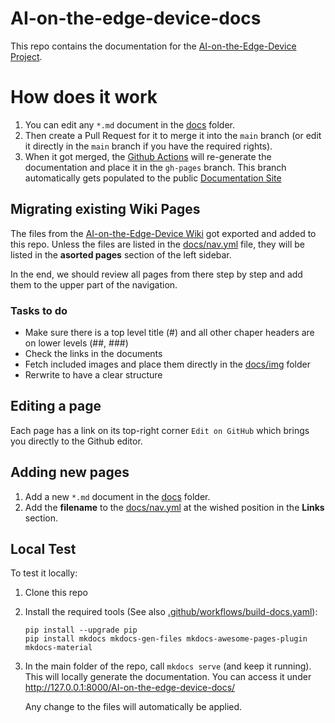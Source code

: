 # AI-on-the-edge-device-docs
 
This repo contains the documentation for the [AI-on-the-Edge-Device Project](https://github.com/jomjol/AI-on-the-edge-device).

# How does it work
1. You can edit any `*.md` document in the [docs](docs) folder.
1. Then create a Pull Request for it to merge it into the `main` branch (or edit it directly in the `main` branch if you have the required rights).
1. When it got merged, the [Github Actions](https://github.com/jomjol/AI-on-the-edge-device-docs/actions) will re-generate the documentation and place it in the `gh-pages` branch. This branch automatically gets populated to the public [Documentation Site](https://jomjol.github.io/AI-on-the-edge-device-docs)

## Migrating existing Wiki Pages
The files from the [AI-on-the-Edge-Device Wiki](https://github.com/jomjol/AI-on-the-edge-device/wiki) got exported and added to this repo. Unless the files are listed in the [docs/nav.yml](docs/nav.yml) file, they will be listed in the **asorted pages** section of the left sidebar.

In the end, we should review all pages from there step by step and add them to the upper part of the navigation.

### Tasks to do
 - Make sure there is a top level title (#) and all other chaper headers are on lower levels (##, ###)
 - Check the links in the documents
 - Fetch included images and place them directly in the [docs/img](docs/img) folder
 - Rerwrite to have a clear structure

## Editing a page
Each page has a link on its top-right corner `Edit on GitHub` which brings you directly to the Github editor.

## Adding new pages
1. Add a new `*.md` document in the [docs](docs) folder.
1. Add the **filename** to the [docs/nav.yml](docs/nav.yml) at the wished position in the **Links** section.

## Local Test
To test it locally:
1. Clone this repo
1. Install the required tools (See also [.github/workflows/build-docs.yaml](.github/workflows/build-docs.yaml)):
    ```
    pip install --upgrade pip
    pip install mkdocs mkdocs-gen-files mkdocs-awesome-pages-plugin mkdocs-material
    ```
1. In the main folder of the repo, call `mkdocs serve` (and keep it running).
  This will locally generate the documentation.
  You can access it under http://127.0.0.1:8000/AI-on-the-edge-device-docs/

    Any change to the files will automatically be applied.
